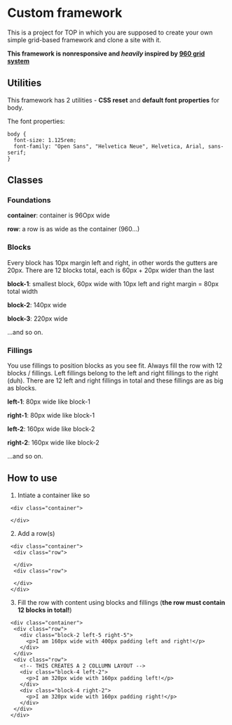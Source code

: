 # Custom framework

This is a project for TOP in which you are supposed to create your own simple grid-based framework and clone a site with it.

**This framework is nonresponsive and _heavily_ inspired by [960 grid system](http://960.gs/)**

## Utilities
This framework has 2 utilities - **CSS reset** and **default font properties** for body.
  
The font properties:

```
body {
  font-size: 1.125rem;
  font-family: "Open Sans", "Helvetica Neue", Helvetica, Arial, sans-serif;
}
```

## Classes
### Foundations
  **container**: container is 96Opx wide
  
  **row**: a row is as wide as the container (960...)

### Blocks
Every block has 10px margin left and right, in other words the gutters are 20px.
There are 12 blocks total, each is 60px + 20px wider than the last

  **block-1**: smallest block, 60px wide with 10px left and right margin = 80px total width
  
  **block-2**: 140px wide
  
  **block-3**: 220px wide
  
...and so on.
 
 ### Fillings
You use fillings to position blocks as you see fit.
Always fill the row with 12 blocks / fillings.
Left fillings belong to the left and right fillings to the right (duh).
There are 12 left and right fillings in total and these fillings are as big as blocks.
  
  **left-1**: 80px wide like block-1
  
  **right-1**: 80px wide like block-1
  
  **left-2**: 160px wide like block-2
  
  **right-2**: 160px wide like block-2
  
...and so on.

## How to use

1. Intiate a container like so
```
 <div class="container">
 
 </div>
```

2. Add a row(s)
```
 <div class="container">
  <div class="row">
  
  </div>
  <div class="row">
  
  </div>
 </div>
```

 3. Fill the row with content using blocks and fillings (**the row must contain 12 blocks in total!**)
```
 <div class="container">
  <div class="row">
    <div class="block-2 left-5 right-5">
      <p>I am 160px wide with 400px padding left and right!</p>
    </div>
  </div>
  <div class="row">
    <!-- THIS CREATES A 2 COLLUMN LAYOUT -->
    <div class="block-4 left-2">
      <p>I am 320px wide with 160px padding left!</p>
    </div>
    <div class="block-4 right-2">
      <p>I am 320px wide with 160px padding right!</p>
    </div>
  </div>
 </div>
```
